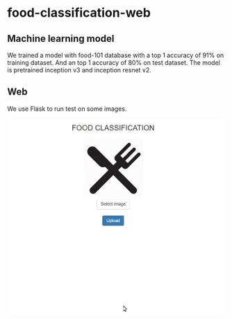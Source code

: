 # food-classification-web

## Machine learning model
We trained a model with food-101 database with a top 1 accuracy of 91% on training dataset. And an top 1 accuracy of 80% on test dataset. The model is pretrained inception v3 and inception resnet v2.

## Web 
We use Flask to run test on some images.

![](https://github.com/helibu/food-classification-web/blob/master/food.gif)

